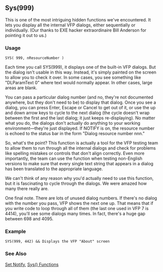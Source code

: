 ## Sys(999)

This is one of the most intriguing hidden functions we've encountered. It lets you display all the internal VFP dialogs, either sequentially or individually. (Our thanks to EXE hacker extraordinaire Bill Anderson for pointing it out to us.)

### Usage

```foxpro
SYS( 999, nResourceNumber )
```

Each time you call SYS(999), it displays one of the built-in VFP dialogs. But the dialog isn't usable in this way. Instead, it's simply painted on the screen to allow you to check it over. In some cases, you see something like "DLParamText 0" where text would normally appear. In other cases, large areas are blank.

You can pass a particular dialog number (and no, they're not documented anywhere, but they don't need to be) to display that dialog. Once you see a dialog, you can press Enter, Escape or Cancel to get out of it, or use the up and down arrow keys to cycle to the next dialog (the cycle doesn't wrap between the first and the last dialog; it just keeps re-displaying). No matter what you do, the dialogs don't actually do anything to your working environment&mdash;they're just displayed. If NOTIFY is on, the resource number is echoed to the status bar in the form "Dialog resource number nnn."

So, what's the point? This function is actually a tool for the VFP testing team to allow them to run through all the internal dialogs and check for problems like spelling mistakes or controls that don't align correctly. Even more importantly, the team can use the function when testing non-English versions to make sure that every single text string that appears in a dialog has been translated to the appropriate language.

We can't think of any reason why you'd actually need to use this function, but it is fascinating to cycle through the dialogs. We were amazed how many there really are.

One final note. There are lots of unused dialog numbers. If there's no dialog with the number you pass, VFP shows the next one up. That means that if you write code to loop through all of them (the last one used in VFP 7 is 4414), you'll see some dialogs many times. In fact, there's a huge gap between 698 and 4095.

### Example

```foxpro
SYS(999, 442) && Displays the VFP "About" screen
```
### See Also

[Set Notify](s4g139.md), [Sys() Functions](s4g895.md)